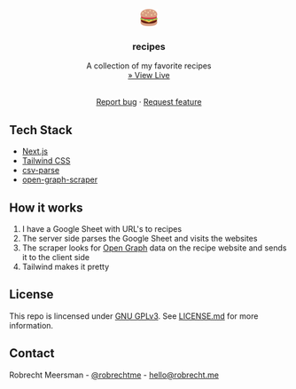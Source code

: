 <div align="center">
  <br />
  <img src="public/favicon-32x32.png" height="32">
  <br />
  <h3 align="center">recipes</h3>
  <p align="center">

A collection of my favorite recipes
<br />
    <a href="https://kookboek.robrecht.me">» View Live</a>

<br />
    <a href="https://github.com/robrechtme/recipes/issues">Report bug</a>
·
<a href="https://github.com/robrechtme/recipes/issues">Request feature</a>

  </p>
</div>

## Tech Stack
- [Next.js](https://nextjs.org/)
- [Tailwind CSS](https://tailwindcss.com/)
- [csv-parse](https://www.npmjs.com/package/csv-parse)
- [open-graph-scraper](https://www.npmjs.com/package/open-graph-scraper)

## How it works

1. I have a Google Sheet with URL's to recipes
2. The server side parses the Google Sheet and visits the websites
3. The scraper looks for [Open Graph](https://ogp.me/) data on the recipe website and sends it to the client side
4. Tailwind makes it pretty

## License

This repo is lincensed under [GNU GPLv3](https://choosealicense.com/licenses/gpl-3.0/). See [LICENSE.md](/LICENSE.md) for more information.

## Contact

Robrecht Meersman - [@robrechtme](https://twitter.com/robrechtme) - hello@robrecht.me



